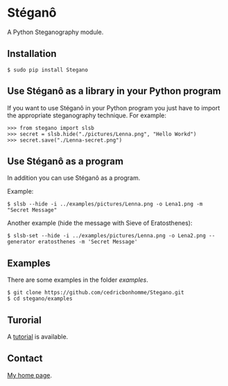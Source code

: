 Stéganô
=======

A Python Steganography module.


Installation
------------

    $ sudo pip install Stegano


Use Stéganô as a library in your Python program
-----------------------------------------------

If you want to use Stéganô in your Python program you just have to import the
appropriate steganography technique. For example:


    >>> from stegano import slsb
    >>> secret = slsb.hide("./pictures/Lenna.png", "Hello Workd")
    >>> secret.save("./Lenna-secret.png")


Use Stéganô as a program
------------------------

In addition you can use Stéganô as a program.

Example:

    $ slsb --hide -i ../examples/pictures/Lenna.png -o Lena1.png -m "Secret Message"

Another example (hide the message  with Sieve of Eratosthenes):

    $ slsb-set --hide -i ../examples/pictures/Lenna.png -o Lena2.png --generator eratosthenes -m 'Secret Message'


Examples
--------

There are some examples in the folder *examples*.

    $ git clone https://github.com/cedricbonhomme/Stegano.git
    $ cd stegano/examples


Turorial
--------

A [tutorial](https://stegano.readthedocs.org) is available.


Contact
-------

[My home page](https://www.cedricbonhomme.org).
